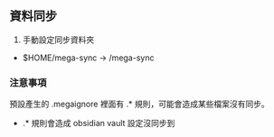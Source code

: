 ## 資料同步

1. 手動設定同步資料夾

- $HOME/mega-sync -> /mega-sync

### 注意事項

預設產生的 .megaignore 裡面有 .* 規則，可能會造成某些檔案沒有同步。

- .* 規則會造成 obsidian vault 設定沒同步到